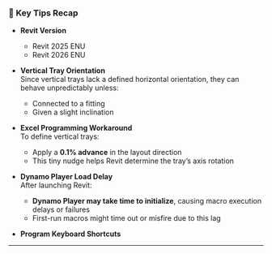 ### 🧰 Key Tips Recap

- **Revit Version**  
  - Revit 2025 ENU
  - Revit 2026 ENU

- **Vertical Tray Orientation**  
  Since vertical trays lack a defined horizontal orientation, they can behave unpredictably unless:
  - Connected to a fitting  
  - Given a slight inclination

- **Excel Programming Workaround**  
  To define vertical trays:
  - Apply a **0.1% advance** in the layout direction  
  - This tiny nudge helps Revit determine the tray’s axis rotation

- **Dynamo Player Load Delay**  
  After launching Revit:
  - **Dynamo Player may take time to initialize**, causing macro execution delays or failures
  - First-run macros might time out or misfire due to this lag

- **Program Keyboard Shortcuts**

---
